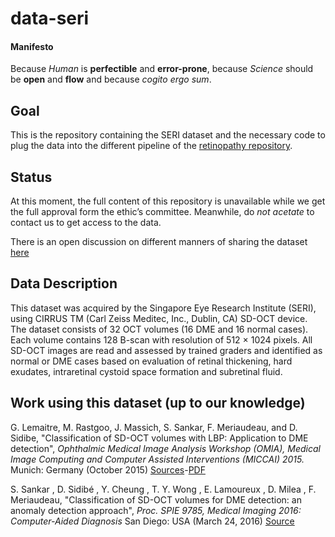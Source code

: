# data-seri
#### Manifesto

Because *Human* is **perfectible** and **error-prone**, because *Science* should be **open** and **flow** and because *cogito ergo sum*.

Goal
----
This is the repository containing the SERI dataset and the necessary code to plug the data into the different pipeline of the [retinopathy repository](https://github.com/I2Cvb/retinopathy).

Status
------
At this moment, the full content of this repository is unavailable while we get the full approval form the ethic’s committee.
Meanwhile, do *not acetate* to contact us to get access to the data.

There is an open discussion on different manners of sharing the dataset [here](https://github.com/I2Cvb/data-seri/issues/1)

Data Description
----------------

This dataset was acquired by the Singapore Eye Research Institute (SERI), using CIRRUS TM (Carl Zeiss Meditec, Inc., Dublin, CA) SD-OCT device. The dataset
consists of 32 OCT volumes (16 DME and 16 normal cases). Each volume
contains 128 B-scan with resolution of 512 $\times$ 1024 pixels.  All
SD-OCT images are read and assessed by trained graders and identified as
normal or DME cases based on evaluation of retinal thickening, hard
exudates, intraretinal cystoid space formation and subretinal fluid.

Work using this dataset (up to our knowledge)
---------------------------------------------

G. Lemaitre, M. Rastgoo, J. Massich, S. Sankar, F. Meriaudeau, and D. Sidibe, "Classification of SD-OCT volumes with LBP: Application to DME detection", _Ophthalmic Medical Image Analysis Workshop (OMIA), Medical Image Computing and Computer Assisted Interventions (MICCAI) 2015._ Munich: Germany (October 2015) [Sources](https://github.com/I2Cvb/lemaitre-2015-oct/tree/master)-[PDF](https://github.com/I2Cvb/oct-Report)

 S. Sankar , D. Sidibé , Y. Cheung , T. Y. Wong , E. Lamoureux , D. Milea , F. Meriaudeau, 
 "Classification of SD-OCT volumes for DME detection: an anomaly detection approach",
_Proc. SPIE 9785, Medical Imaging 2016: Computer-Aided Diagnosis_ San Diego: USA (March 24, 2016) [Source](https://github.com/I2Cvb/sankar-2016-feb/tree/master)
